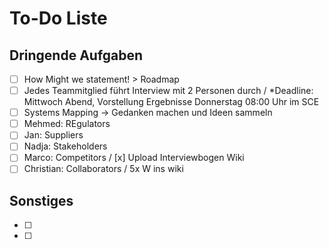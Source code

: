 # To-Do Liste

## Dringende Aufgaben
- [ ] How Might we statement! > Roadmap
- [ ] Jedes Teammitglied führt Interview mit 2 Personen durch / *Deadline: Mittwoch Abend, Vorstellung Ergebnisse Donnerstag 08:00 Uhr im SCE
- [ ] Systems Mapping -> Gedanken machen und Ideen sammeln
- [ ] Mehmed: REgulators
- [ ] Jan: Suppliers
- [ ] Nadja: Stakeholders
- [ ] Marco: Competitors / [x] Upload Interviewbogen Wiki
- [ ] Christian: Collaborators / 5x W ins wiki

## Sonstiges
- [ ] 
- [ ] 
